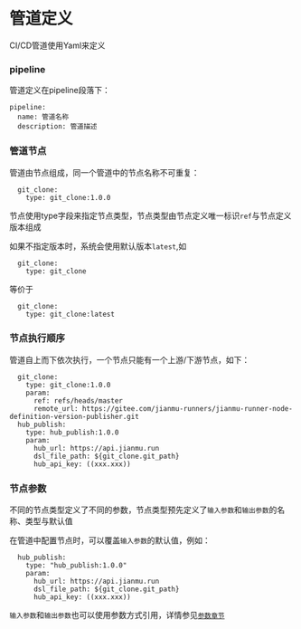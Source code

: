 # 管道定义

CI/CD管道使用Yaml来定义

### pipeline

管道定义在pipeline段落下：

```
pipeline:
  name: 管道名称
  description: 管道描述
```

### 管道节点

管道由节点组成，同一个管道中的节点名称不可重复：

```
  git_clone:
    type: git_clone:1.0.0
```

节点使用type字段来指定节点类型，节点类型由节点定义唯一标识`ref`与节点定义版本组成

如果不指定版本时，系统会使用默认版本`latest`,如

```
  git_clone:
    type: git_clone
```

等价于

```
  git_clone:
    type: git_clone:latest
```

### 节点执行顺序

管道自上而下依次执行，一个节点只能有一个上游/下游节点，如下：

```
  git_clone:
    type: git_clone:1.0.0
    param:
      ref: refs/heads/master
      remote_url: https://gitee.com/jianmu-runners/jianmu-runner-node-definition-version-publisher.git
  hub_publish:
    type: hub_publish:1.0.0
    param:
      hub_url: https://api.jianmu.run
      dsl_file_path: ${git_clone.git_path}
      hub_api_key: ((xxx.xxx))
```

### 节点参数

不同的节点类型定义了不同的参数，节点类型预先定义了`输入参数`和`输出参数`的名称、类型与默认值

在管道中配置节点时，可以覆盖`输入参数`的默认值，例如：

```
  hub_publish:
    type: "hub_publish:1.0.0"
    param:
      hub_url: https://api.jianmu.run
      dsl_file_path: ${git_clone.git_path}
      hub_api_key: ((xxx.xxx))
```

`输入参数`和`输出参数`也可以使用参数方式引用，详情参见[`参数章节`](vars.md)